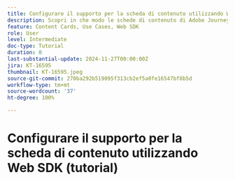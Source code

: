 ```yaml
---
title: Configurare il supporto per la scheda di contenuto utilizzando Web SDK (tutorial)
description: Scopri in che modo le schede di contenuto di Adobe Journey Optimizer migliorano il coinvolgimento con contenuti personalizzati, includendo vantaggi, implementazione, casi d’uso e suggerimenti.
feature: Content Cards, Use Cases, Web SDK
role: User
level: Intermediate
doc-type: Tutorial
duration: 0
last-substantial-update: 2024-11-27T00:00:00Z
jira: KT-16595
thumbnail: KT-16595.jpeg
source-git-commit: 270ba292b519095f313cb2ef5a0fe16547bf8b5d
workflow-type: tm+mt
source-wordcount: '37'
ht-degree: 100%

---
```



# Configurare il supporto per la scheda di contenuto utilizzando Web SDK (tutorial)

